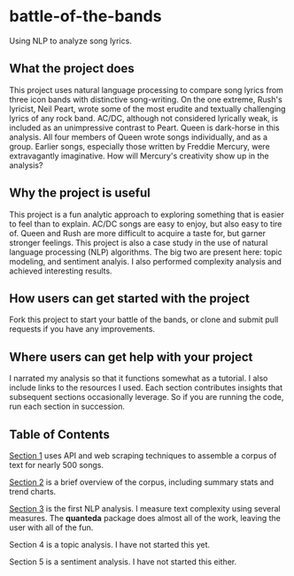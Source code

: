 # battle-of-the-bands
Using NLP to analyze song lyrics.

## What the project does

This project uses natural language processing to compare song lyrics from three icon bands with distinctive song-writing. On the one extreme, Rush's lyricist, Neil Peart, wrote some of the most erudite and textually challenging lyrics of any rock band. AC/DC, although not considered lyrically weak, is included as an unimpressive contrast to Peart. Queen is dark-horse in this analysis. All four members of Queen wrote songs individually, and as a group. Earlier songs, especially those written by Freddie Mercury, were extravagantly imaginative. How will Mercury's creativity show up in the analysis?

## Why the project is useful

This project is a fun analytic approach to exploring something that is easier to feel than to explain. AC/DC songs are easy to enjoy, but also easy to tire of. Queen and Rush are more difficult to acquire a taste for, but garner stronger feelings. This project is also a case study in the use of natural language processing (NLP) algorithms. The big two are present here: topic modeling, and sentiment analyis. I also performed complexity analysis and achieved interesting results.

## How users can get started with the project

Fork this project to start your battle of the bands, or clone and submit pull requests if you have any improvements.

## Where users can get help with your project

I narrated my analysis so that it functions somewhat as a tutorial. I also include links to the resources I used. Each section contributes insights that subsequent sections occasionally leverage. So if you are running the code, run each section in succession.

## Table of Contents

[Section 1](https://mpfoley73.github.io/battle-of-the-bands/1_get_lyrics.html) uses API and web scraping techniques to assemble a corpus of text for nearly 500 songs.

[Section 2](https://mpfoley73.github.io/battle-of-the-bands/2_exploration.html) is a brief overview of the corpus, including summary stats and trend charts.

[Section 3](https://mpfoley73.github.io/battle-of-the-bands/3_complexity.html) is the first NLP analysis. I measure text complexity using several measures. The **quanteda** package does almost all of the work, leaving the user with all of the fun.

Section 4 is a topic analysis. I have not started this yet.

Section 5 is a sentiment analysis. I have not started this either.
